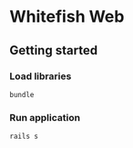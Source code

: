 # Whitefish Web

## Getting started

### Load libraries

    bundle

### Run application

    rails s
